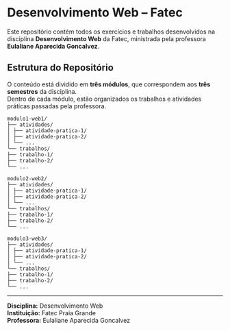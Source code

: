 # Desenvolvimento Web – Fatec

Este repositório contém todos os exercícios e trabalhos desenvolvidos na disciplina **Desenvolvimento Web** da Fatec, ministrada pela professora **Eulaliane Aparecida Goncalvez**.

## Estrutura do Repositório

O conteúdo está dividido em **três módulos**, que correspondem aos **três semestres** da disciplina.  
Dentro de cada módulo, estão organizados os trabalhos e atividades práticas passadas pela professora.

```
modulo1-web1/
├── atividades/
│ ├── atividade-pratica-1/
│ ├── atividade-pratica-2/
│ └── ...
└── trabalhos/
├── trabalho-1/
├── trabalho-2/
└── ...

modulo2-web2/
├── atividades/
│ ├── atividade-pratica-1/
│ ├── atividade-pratica-2/
│ └── ...
└── trabalhos/
├── trabalho-1/
├── trabalho-2/
└── ...

modulo3-web3/
├── atividades/
│ ├── atividade-pratica-1/
│ ├── atividade-pratica-2/
│ └── ...
└── trabalhos/
├── trabalho-1/
├── trabalho-2/
└── ...
```

---

**Disciplina:** Desenvolvimento Web  
**Instituição:** Fatec Praia Grande  
**Professora:** Eulaliane Aparecida Goncalvez

